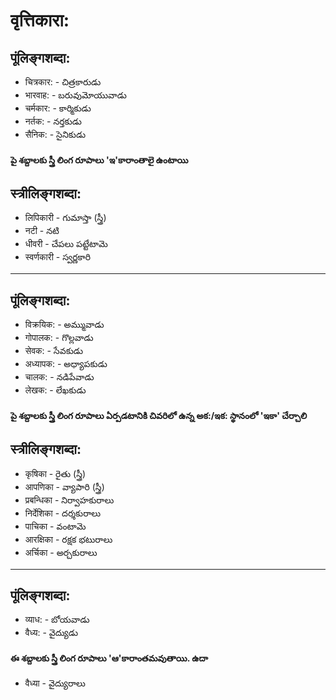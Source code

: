 # वृत्तिकारा:
## पूंलिङ्गशब्दा: 
* चित्रकार: - చిత్రకారుడు 
* भारवाह: - బరువుమోయువాడు 
* चर्मकार: - కార్మికుడు 
* नर्तक: - నర్తకుడు 
* सैनिक: - సైనికుడు
#### పై శబ్దాలకు స్త్రీ లింగ రూపాలు 'ఇ'కారాంతాలై ఉంటాయి 
## स्त्रीलिङ्गशब्दा: 
* लिपिकारी - గుమాస్తా (స్త్రీ)
* नटी - నటి  
* धीवरी - చేపలు పట్టేటామె 
* स्वर्णकारी - స్వర్ణకారి 

----

## पूंलिङ्गशब्दा:
* विक्रयिक: - అమ్మువాడు 
* गोपालक: - గొల్లవాడు 
* सेवक: - సేవకుడు 
* अध्यापक: - అధ్యాపకుడు 
* चालक: - నడిపేవాడు 
* लेखक: - లేఖకుడు 
#### పై శబ్దాలకు స్త్రీ లింగ రూపాలు ఏర్పడటానికి చివరిలో ఉన్న అక:/ఇక: స్థానంలో 'ఇకా' చేర్చాలి 
## स्त्रीलिङ्गशब्दा: 
* कृषिका - రైతు (స్త్రీ)
* आपणिका - వ్యాపారి (స్త్రీ)
* प्रबन्धिका - నిర్వాహకురాలు  
* निर्देशिका - దర్శకురాలు 
* पाचिका - వంటామె
* आरक्षिका - రక్షక భటురాలు  
* अर्चिका - అర్చకురాలు  

---
## पूंलिङ्गशब्दा:
* व्याध: - బోయవాడు
* वैध्य: - వైద్యుడు 

#### ఈ శబ్దాలకు స్త్రీ లింగ రూపాలు 'ఆ'కారాంతమవుతాయి. ఉదా 
* वैध्या - వైద్యురాలు 